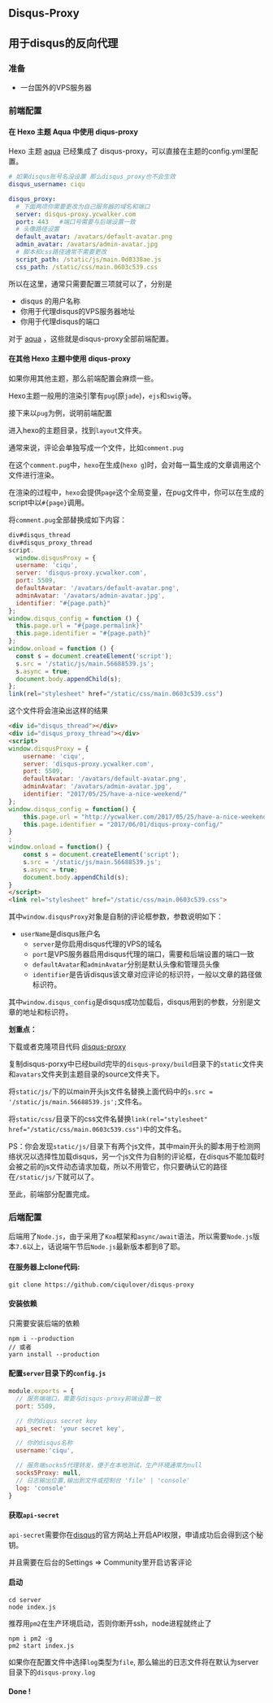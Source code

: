 ## Disqus-Proxy

## 用于disqus的反向代理

### 准备
* 一台国外的VPS服务器

### 前端配置

#### 在 Hexo 主题 Aqua 中使用 diqus-proxy

Hexo 主题 [aqua](https://github.com/ciqulover/hexo-theme-aqua) 已经集成了 disqus-proxy，可以直接在主题的config.yml里配置。

```yml
# 如果disqus账号名没设置 那么disqus_proxy也不会生效
disqus_username: ciqu

disqus_proxy:
  # 下面两项你需要更改为自己服务器的域名和端口
  server: disqus-proxy.ycwalker.com
  port: 443   #端口号需要与后端设置一致
  # 头像路径设置
  default_avatar: /avatars/default-avatar.png
  admin_avatar: /avatars/admin-avatar.jpg
  # 脚本和css路径通常不需要更改
  script_path: /static/js/main.0d0338ae.js
  css_path: /static/css/main.0603c539.css
```
所以在这里，通常只需要配置三项就可以了，分别是

* disqus 的用户名称
* 你用于代理disqus的VPS服务器地址
* 你用于代理disqus的端口

对于 [aqua](https://github.com/ciqulover/hexo-theme-aqua) ，这些就是disqus-proxy全部前端配置。

#### 在其他 Hexo 主题中使用 diqus-proxy

如果你用其他主题，那么前端配置会麻烦一些。

Hexo主题一般用的渲染引擎有`pug`(原`jade`)，`ejs`和`swig`等。

接下来以`pug`为例，说明前端配置

进入hexo的主题目录，找到`layout`文件夹。

通常来说，评论会单独写成一个文件，比如`comment.pug`

在这个`comment.pug`中，`hexo`在生成(`hexo g`)时，会对每一篇生成的文章调用这个文件进行渲染。

在渲染的过程中，`hexo`会提供`page`这个全局变量，在pug文件中，你可以在生成的script中以`#{page}`调用。

将`comment.pug`全部替换成如下内容：

``` js
div#disqus_thread
div#disqus_proxy_thread
script.
  window.disqusProxy = {
  username: 'ciqu',
  server: 'disqus-proxy.ycwalker.com',
  port: 5509,
  defaultAvatar: '/avatars/default-avatar.png',
  adminAvatar: '/avatars/admin-avatar.jpg',
  identifier: "#{page.path}"
};
window.disqus_config = function () {
  this.page.url = "#{page.permalink}"
  this.page.identifier = "#{page.path}"
};
window.onload = function () {
  const s = document.createElement('script');
  s.src = '/static/js/main.56688539.js';
  s.async = true;
  document.body.appendChild(s);
};
link(rel="stylesheet" href="/static/css/main.0603c539.css")
```

这个文件将会渲染出这样的结果

``` html
<div id="disqus_thread"></div>
<div id="disqus_proxy_thread"></div>
<script>
window.disqusProxy = {
	username: 'ciqu',
	server: 'disqus-proxy.ycwalker.com',
	port: 5509,
	defaultAvatar: '/avatars/default-avatar.png',
	adminAvatar: '/avatars/admin-avatar.jpg',
	identifier: "2017/05/25/have-a-nice-weekend/"
};
window.disqus_config = function() {
	this.page.url = "http://ycwalker.com/2017/05/25/have-a-nice-weekend/"
	this.page.identifier = "2017/06/01/diqus-proxy-config/"
}
;
window.onload = function() {
	const s = document.createElement('script');
	s.src = '/static/js/main.56688539.js';
	s.async = true;
	document.body.appendChild(s);
}
</script>
<link rel="stylesheet" href="/static/css/main.0603c539.css">
```

其中`window.disqusProxy`对象是自制的评论框参数，参数说明如下：


* `userName`是disqus账户名
  * `server`是你启用disqus代理的VPS的域名
  * `port`是VPS服务器启用disqus代理的端口，需要和后端设置的端口一致
  * `defaultAvatar`和`adminAvatar`分别是默认头像和管理员头像
  * `identifier`是告诉disqus该文章对应评论的标识符，一般以文章的路径做标识符。


其中`window.disqus_config`是disqus成功加载后，disqus用到的参数，分别是文章的地址和标识符。


**划重点：** 

下载或者克隆项目代码 [disqus-proxy](https://github.com/ciqulover/disqus-proxy)

复制disqus-porxy中已经build完毕的`disqus-proxy/build`目录下的`static`文件夹和`avatars`文件夹到主题目录的source文件夹下。

将`static/js/`下的以main开头js文件名替换上面代码中的`s.src = '/static/js/main.56688539.js';`文件名。

将`static/css/`目录下的css文件名替换`link(rel="stylesheet" href="/static/css/main.0603c539.css")`中的文件名。

PS：你会发现`static/js/`目录下有两个js文件，其中main开头的脚本用于检测网络状况以选择性加载disqus，另一个js文件为自制的评论框，在disqus不能加载时会被之前的js文件动态请求加载，所以不用管它，你只要确认它的路径在`/static/js/`下就可以了。

至此，前端部分配置完成。

### 后端配置

后端用了`Node.js`，由于采用了`Koa`框架和`async/await`语法，所以需要`Node.js`版本`7.6`以上，话说端午节后`Node.js`最新版本都到8了耶。

#### 在服务器上clone代码:
```
git clone https://github.com/ciqulover/disqus-proxy
```
#### 安装依赖 
只需要安装后端的依赖
```
npm i --production
// 或者
yarn install --production
```

#### 配置`server`目录下的`config.js`
``` js
module.exports = {
  // 服务端端口，需要与disqus-proxy前端设置一致
  port: 5509,

  // 你的diqus secret key
  api_secret: 'your secret key',

  // 你的disqus名称
  username:'ciqu',

  // 服务端socks5代理转发，便于在本地测试，生产环境通常为null
  socks5Proxy: null,
  // 日志输出位置,输出到文件或控制台 'file' | 'console'
  log: 'console'
}

```
#### 获取`api-secret`
`api-secret`需要你在[disqus](https://disqus.com/)的官方网站上开启API权限，申请成功后会得到这个秘钥。

并且需要在后台的Settings => Community里开启访客评论

#### 启动

```
cd server
node index.js
```

推荐用`pm2`在生产环境启动，否则你断开ssh，node进程就终止了

```
npm i pm2 -g
pm2 start index.js
```
如果你在配置文件中选择`log`类型为`file`, 那么输出的日志文件将在默认为server目录下的`disqus-proxy.log`

#### Done !
